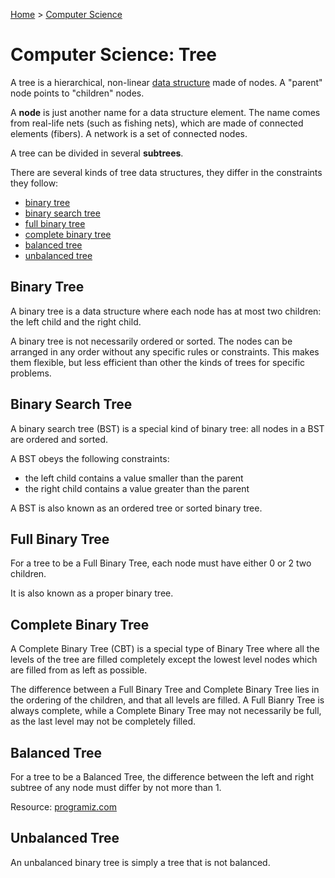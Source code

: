 [Home](../../README.md) > [Computer Science](./README.md)

# Computer Science: Tree

A tree is a hierarchical, non-linear [data structure](cs.ds.md) made of nodes. A "parent" node points to "children" nodes. 

A **node** is just another name for a data structure element. The name comes from real-life nets (such as fishing nets), which are made of connected elements (fibers). A network is a set of connected nodes.

A tree can be divided in several **subtrees**.

There are several kinds of tree data structures, they differ in the constraints they follow:
- [binary tree](#binary-tree)
- [binary search tree](#binary-search-tree)
- [full binary tree](#full-binary-tree)
- [complete binary tree](#complete-binary-tree)
- [balanced tree](#balanced-tree)
- [unbalanced tree](#unbalanced-tree)


## Binary Tree

A binary tree is a data structure where each node has at most two children: the left child and the right child.

A binary tree is not necessarily ordered or sorted. The nodes can be arranged in any order without any specific rules or constraints. This makes them flexible, but less efficient than other the kinds of trees for specific problems.


## Binary Search Tree

A binary search tree (BST) is a special kind of binary tree: all nodes in a BST are ordered and sorted.

A BST obeys the following constraints:
- the left child contains a value smaller than the parent
- the right child contains a value greater than the parent

A BST is also known as an ordered tree or sorted binary tree.


## Full Binary Tree

For a tree to be a Full Binary Tree, each node must have either 0 or 2 two children.

It is also known as a proper binary tree.


## Complete Binary Tree

A Complete Binary Tree (CBT) is a special type of Binary Tree where all the levels of the tree are filled completely except the lowest level nodes which are filled from as left as possible.

The difference between a Full Binary Tree and Complete Binary Tree lies in the ordering of the children, and that all levels are filled. A Full Bianry Tree is always complete, while a Complete Binary Tree may not necessarily be full, as the last level may not be completely filled.


## Balanced Tree

For a tree to be a Balanced Tree, the difference between the left and right subtree of any node must differ by not more than 1.

Resource: [programiz.com](https://www.programiz.com/dsa/balanced-binary-tree)


## Unbalanced Tree

An unbalanced binary tree is simply a tree that is not balanced.

